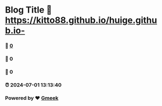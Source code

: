 # Blog Title :link: https://kitto88.github.io/huige.github.io- 
### :page_facing_up: [0](https://kitto88.github.io/huige.github.io-/tag.html) 
### :speech_balloon: 0 
### :hibiscus: 0 
### :alarm_clock: 2024-07-01 13:13:40 
### Powered by :heart: [Gmeek](https://github.com/Meekdai/Gmeek)
